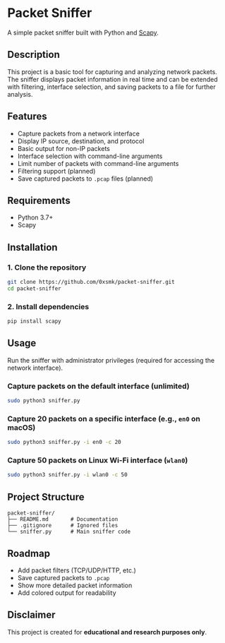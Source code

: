 
# Packet Sniffer

A simple packet sniffer built with Python and [Scapy](https://scapy.net/).

## Description
This project is a basic tool for capturing and analyzing network packets.  
The sniffer displays packet information in real time and can be extended with filtering, interface selection, and saving packets to a file for further analysis.

## Features
- Capture packets from a network interface
- Display IP source, destination, and protocol
- Basic output for non-IP packets
- Interface selection with command-line arguments
- Limit number of packets with command-line arguments
- Filtering support (planned)
- Save captured packets to `.pcap` files (planned)

## Requirements
- Python 3.7+
- Scapy

## Installation

### 1. Clone the repository
```bash
git clone https://github.com/0xsmk/packet-sniffer.git
cd packet-sniffer
````

### 2. Install dependencies

```bash
pip install scapy
```

## Usage

Run the sniffer with administrator privileges (required for accessing the network interface).

### Capture packets on the default interface (unlimited)

```bash
sudo python3 sniffer.py
```

### Capture 20 packets on a specific interface (e.g., `en0` on macOS)

```bash
sudo python3 sniffer.py -i en0 -c 20
```

### Capture 50 packets on Linux Wi-Fi interface (`wlan0`)

```bash
sudo python3 sniffer.py -i wlan0 -c 50
```

## Project Structure

```
packet-sniffer/
├── README.md       # Documentation
├── .gitignore      # Ignored files
└── sniffer.py      # Main sniffer code
```

## Roadmap

* Add packet filters (TCP/UDP/HTTP, etc.)
* Save captured packets to `.pcap`
* Show more detailed packet information
* Add colored output for readability

## Disclaimer

This project is created for **educational and research purposes only**.

